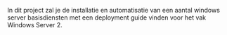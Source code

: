 In dit project zal je de installatie en automatisatie van een aantal windows server basisdiensten met een deployment guide vinden voor het vak Windows Server 2.

